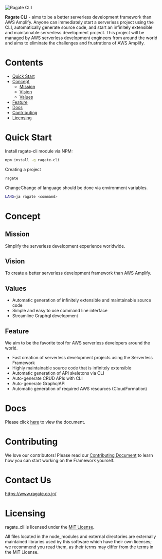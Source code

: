![Ragate CLI](https://assets.ragate.co.jp/projects/ragate_cli/banner.jpg)

**Ragate CLI** - aims to be a better serverless development framework than AWS Amplify.
Anyone can immediately start a serverless project using the CLI, automatically generate source code, and start an infinitely extensible and maintainable serverless development project.
This project will be managed by AWS serverless development engineers from around the world and aims to eliminate the challenges and frustrations of AWS Amplify.

# Contents

- [Quick Start](#quickstart)
- [Concept](#concept)
  - [Mission](#mission)
  - [Vision](#vVision)
  - [Values](#values)
- [Feature](#feature)
- [Docs](#docs)
- [Contributing](#contributing)
- [Licensing](#licensing)

# <a name="quickstart"></a> Quick Start

Install ragate-cli module via NPM:

```bash
npm install -g ragate-cli
```

Creating a project

```bash
ragate
```

ChangeChange of language should be done via environment variables.

```bash
LANG=ja ragate <command>
```

# <a name="concept"></a> Concept

## <a name="mission"></a> Mission

Simplify the serverless development experience worldwide.

## <a name="vision"></a> Vision

To create a better serverless development framework than AWS Amplify.

## <a name="values"></a> Values

- Automatic generation of infinitely extensible and maintainable source code
- Simple and easy to use command line interface
- Streamline Graphql development

## <a name="feature"></a> Feature

We aim to be the favorite tool for AWS serverless developers around the world.

- Fast creation of serverless development projects using the Serverless Framework
- Highly maintainable source code that is infinitely extensible
- Automatic generation of API skeletons via CLI
- Auto-generate CRUD APIs with CLI
- Auto-generate GraphqlAPI
- Automatic generation of required AWS resources (CloudFormation)

# <a name="docs"></a> Docs

Please click [here](./docs/index.md) to view the document.

# <a name="contributing"></a> Contributing

We love our contributors! Please read our [Contributing Document](./docs/contributing.md) to learn how you can start working on the Framework yourself.

# <a name="contactus"></a> Contact Us

https://www.ragate.co.jp/

# <a name="licensing"></a> Licensing

ragate_cli is licensed under the [MIT License](./LICENSE.md).

All files located in the node_modules and external directories are externally maintained libraries used by this software which have their own licenses; we recommend you read them, as their terms may differ from the terms in the MIT License.

